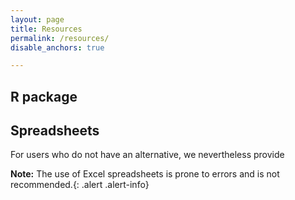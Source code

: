 ```yaml
---
layout: page
title: Resources
permalink: /resources/
disable_anchors: true

---
```


## R package

## Spreadsheets

For users who do not have an alternative, we nevertheless provide 

**Note:** The use of Excel spreadsheets is prone to errors and is not recommended.{: .alert .alert-info}
